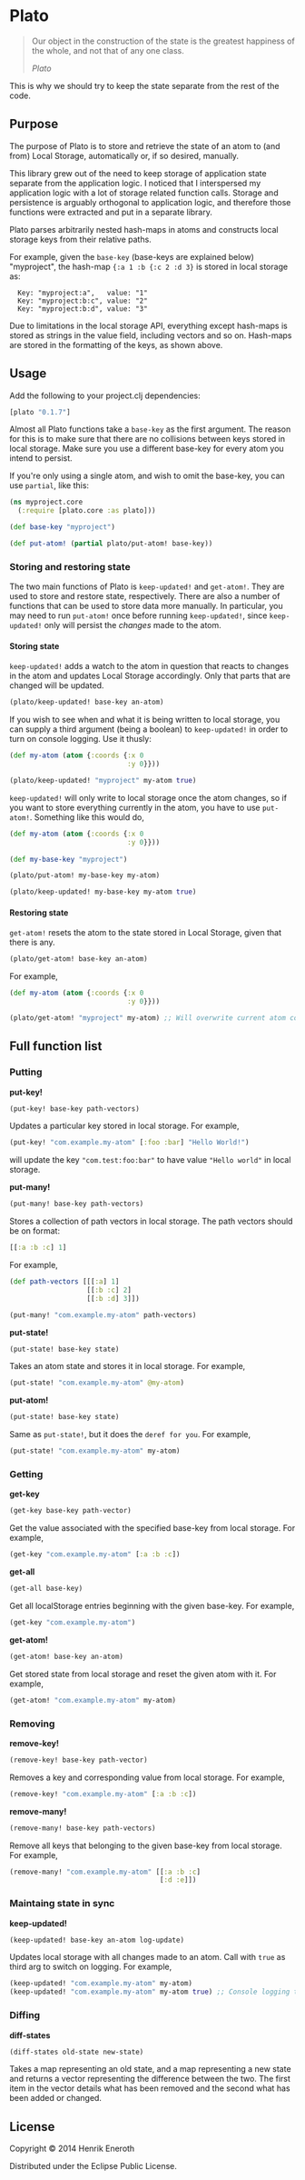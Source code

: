 # Plato

> Our object in the construction of the state is the greatest happiness of the whole, and not that of any one class. 
> 
> *Plato*

This is why we should try to keep the state separate from the rest of the code.


## Purpose
The purpose of Plato is to store and retrieve the state of an atom to (and from) Local Storage, automatically or, if so desired, manually.

This library grew out of the need to keep storage of application state separate from the application logic. I noticed that I interspersed my application logic with a lot of storage related function calls. Storage and persistence is arguably orthogonal to application logic, and therefore those functions were extracted and put in a separate library.

Plato parses arbitrarily nested hash-maps in atoms and constructs local storage keys from their relative paths.

For example, given the ```base-key``` (base-keys are explained below) "myproject", the hash-map ```{:a 1 :b {:c 2 :d 3}``` is stored in local storage as:
```
  Key: "myproject:a",   value: "1"
  Key: "myproject:b:c", value: "2"
  Key: "myproject:b:d", value: "3"
```

Due to limitations in the local storage API, everything except hash-maps is stored as strings in the value field, including vectors and so on. Hash-maps are stored in the formatting of the keys, as shown above.

## Usage
Add the following to your project.clj dependencies:
```clojure
[plato "0.1.7"]
```

Almost all Plato functions take a ```base-key``` as the first argument. The reason for this is to make sure that there are no collisions between keys stored in local storage. Make sure you use a different base-key for every atom you intend to persist.

If you're only using a single atom, and wish to omit the base-key, you can use ```partial```, like this:

```clojure
(ns myproject.core
  (:require [plato.core :as plato]))

(def base-key "myproject")

(def put-atom! (partial plato/put-atom! base-key))
```

### Storing and restoring state
The two main functions of Plato is ```keep-updated!``` and ```get-atom!```. They are used to store and restore state, respectively. There are also a number of functions that can be used to store data more manually. In particular, you may need to run ```put-atom!``` once before running ```keep-updated!```, since ```keep-updated!``` only will persist the *changes* made to the atom.

#### Storing state

```keep-updated!``` adds a watch to the atom in question that reacts to changes in the atom and updates Local Storage accordingly. Only that parts that are changed will be updated.

```clojure
(plato/keep-updated! base-key an-atom)
```

If you wish to see when and what it is being written to local storage, you can supply a third argument (being a boolean) to ```keep-updated!``` in order to turn on console logging. Use it thusly:

```clojure
(def my-atom (atom {:coords {:x 0
                             :y 0}}))

(plato/keep-updated! "myproject" my-atom true)
```

```keep-updated!``` will only write to local storage once the atom changes, so if you want to store everything currently in the atom, you have to use ```put-atom!```. Something like this would do,

```clojure
(def my-atom (atom {:coords {:x 0
                             :y 0}}))
                             
(def my-base-key "myproject")                       

(plato/put-atom! my-base-key my-atom)

(plato/keep-updated! my-base-key my-atom true)
```


#### Restoring state
```get-atom!``` resets the atom to the state stored in Local Storage, given that there is any.

```clojure
(plato/get-atom! base-key an-atom)
```

For example,

```clojure
(def my-atom (atom {:coords {:x 0
                             :y 0}}))

(plato/get-atom! "myproject" my-atom) ;; Will overwrite current atom content
```

## Full function list

### Putting

**put-key!**
```clojure
(put-key! base-key path-vectors)
```
Updates a particular key stored in local storage. For example, 

```clojure 
(put-key! "com.example.my-atom" [:foo :bar] "Hello World!")
``` 

will update the key ```"com.test:foo:bar"``` to have value ```"Hello world"``` in local storage.

**put-many!**
```clojure
(put-many! base-key path-vectors)
```

Stores a collection of path vectors in local storage. The path vectors should be on format:

```clojure
[[:a :b :c] 1]
```
  
For example,

```clojure
(def path-vectors [[[:a] 1]
                   [[:b :c] 2]
                   [[:b :d] 3]])

(put-many! "com.example.my-atom" path-vectors)
```

**put-state!**
```clojure
(put-state! base-key state)
```
Takes an atom state and stores it in local storage. For example,

```clojure
(put-state! "com.example.my-atom" @my-atom)
```

**put-atom!**
```clojure
(put-state! base-key state)
```
Same as ```put-state!```, but it does the ```deref for you```. For example,

```clojure
(put-state! "com.example.my-atom" my-atom)
```

### Getting

**get-key**
```clojure
(get-key base-key path-vector)
```

Get the value associated with the specified base-key from local storage. For example,

```clojure
(get-key "com.example.my-atom" [:a :b :c])
```

**get-all**
```clojure
(get-all base-key)
```

Get all localStorage entries beginning with the given base-key. For example,

```clojure
(get-key "com.example.my-atom")
```


**get-atom!**
```clojure
(get-atom! base-key an-atom)
```

Get stored state from local storage and reset the given atom with it. For example,

```clojure
(get-atom! "com.example.my-atom" my-atom)
```

### Removing
**remove-key!**
```clojure
(remove-key! base-key path-vector)
```

Removes a key and corresponding value from local storage. For example,

```clojure
(remove-key! "com.example.my-atom" [:a :b :c])
```

**remove-many!**
```clojure
(remove-many! base-key path-vectors)
```
Remove all keys that belonging to the given base-key from local storage. For example,
```clojure
(remove-many! "com.example.my-atom" [[:a :b :c]
                                     [:d :e]])
```

### Maintaing state in sync
**keep-updated!**
```clojure
(keep-updated! base-key an-atom log-update)
```

Updates local storage with all changes made to an atom. Call with ```true``` as third arg to switch on logging. For example,

```clojure
(keep-updated! "com.example.my-atom" my-atom)
(keep-updated! "com.example.my-atom" my-atom true) ;; Console logging turned on
```
### Diffing

**diff-states**
```clojure
(diff-states old-state new-state)
```
Takes a map representing an old state, and a map representing a new state and returns a vector representing the difference between the two. The first item in the vector details what has been removed and the second what has been added or changed.


## License

Copyright © 2014 Henrik Eneroth

Distributed under the Eclipse Public License.